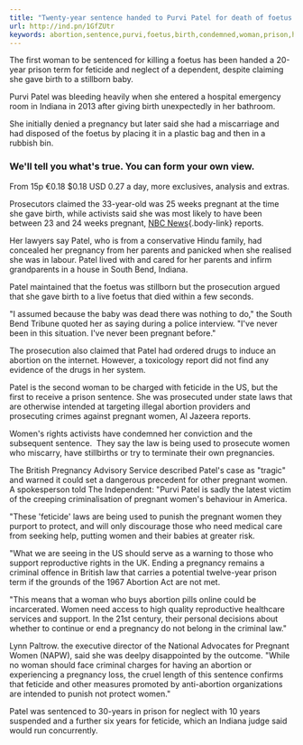 ```yaml
---
title: "Twenty-year sentence handed to Purvi Patel for death of foetus condemned by women’s groups"
url: http://ind.pn/1GfZUtr
keywords: abortion,sentence,purvi,foetus,birth,condemned,woman,prison,handed,death,pregnant,groups,feticide,patel,twentyyear,pregnancy,womens,women
---
```

The first woman to be sentenced for killing a foetus has been handed a 20-year prison term for feticide and neglect of a dependent, despite claiming she gave birth to a stillborn baby.

Purvi Patel was bleeding heavily when she entered a hospital emergency room in Indiana in 2013 after giving birth unexpectedly in her bathroom.

She initially denied a pregnancy but later said she had a miscarriage and had disposed of the foetus by placing it in a plastic bag and then in a rubbish bin.

### We'll tell you what's true. You can form your own view.

From 15p €0.18 \$0.18 USD 0.27 a day, more exclusives, analysis and extras.

[](https://www.independent.co.uk/subscribe?utm_medium=prompt&utm_source=internal&utm_campaign=brexit_inline&regSourceMethod=Standard+Article)

Prosecutors claimed the 33-year-old was 25 weeks pregnant at the time she gave birth, while activists said she was most likely to have been between 23 and 24 weeks pregnant, [NBC News](http://www.nbcnews.com/news/asian-america/indiana-has-now-charged-two-asian-american-women-feticide-n332761){.body-link} reports.

Her lawyers say Patel, who is from a conservative Hindu family, had concealed her pregnancy from her parents and panicked when she realised she was in labour. Patel lived with and cared for her parents and infirm grandparents in a house in South Bend, Indiana.

Patel maintained that the foetus was stillborn but the prosecution argued that she gave birth to a live foetus that died within a few seconds.

\"I assumed because the baby was dead there was nothing to do,\" the South Bend Tribune quoted her as saying during a police interview. "I\'ve never been in this situation. I\'ve never been pregnant before."

The prosecution also claimed that Patel had ordered drugs to induce an abortion on the internet. However, a toxicology report did not find any evidence of the drugs in her system.

Patel is the second woman to be charged with feticide in the US, but the first to receive a prison sentence. She was prosecuted under state laws that are otherwise intended at targeting illegal abortion providers and prosecuting crimes against pregnant women, Al Jazeera reports.

Women's rights activists have condemned her conviction and the subsequent sentence.  They say the law is being used to prosecute women who miscarry, have stillbirths or try to terminate their own pregnancies.

The British Pregnancy Advisory Service described Patel's case as "tragic" and warned it could set a dangerous precedent for other pregnant women.  A spokesperson told The Independent: "Purvi Patel is sadly the latest victim of the creeping criminalisation of pregnant women's behaviour in America.

"These 'feticide' laws are being used to punish the pregnant women they purport to protect, and will only discourage those who need medical care from seeking help, putting women and their babies at greater risk.

"What we are seeing in the US should serve as a warning to those who support reproductive rights in the UK. Ending a pregnancy remains a criminal offence in British law that carries a potential twelve-year prison term if the grounds of the 1967 Abortion Act are not met.

"This means that a woman who buys abortion pills online could be incarcerated. Women need access to high quality reproductive healthcare services and support. In the 21st century, their personal decisions about whether to continue or end a pregnancy do not belong in the criminal law."

Lynn Paltrow. the executive director of the National Advocates for Pregnant Women (NAPW), said she was deelpy disappointed by the outcome. \"While no woman should face criminal charges for having an abortion or experiencing a pregnancy loss, the cruel length of this sentence confirms that feticide and other measures promoted by anti-abortion organizations are intended to punish not protect women.\"

Patel was sentenced to 30-years in prison for neglect with 10 years suspended and a further six years for feticide, which an Indiana judge said would run concurrently.
